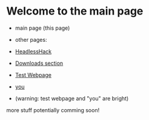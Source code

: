 # Welcome to the main page
- main page (this page)
- other pages:
- [HeadlessHack](https://headlesshorseless.github.io/HeadlessHack/)

- [Downloads section](https://headlesshorseless.github.io/Headless-Downloads/)
- [Test Webpage](https://headlesshorseless.github.io/test/)
- [you](https://headlesshorseless.github.io/you/)
- (warning: test webpage and "you" are bright)

more stuff potentially comming soon!
